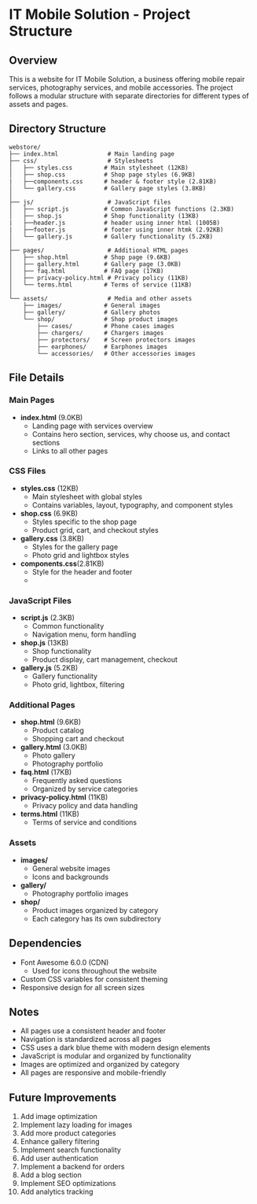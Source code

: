 # IT Mobile Solution - Project Structure

## Overview
This is a website for IT Mobile Solution, a business offering mobile repair services, photography services, and mobile accessories. The project follows a modular structure with separate directories for different types of assets and pages.

## Directory Structure

```
webstore/
├── index.html              # Main landing page
├── css/                    # Stylesheets
│   ├── styles.css         # Main stylesheet (12KB)
│   ├── shop.css           # Shop page styles (6.9KB)
|   ├──components.css      # header & footer style (2.81KB)
│   └── gallery.css        # Gallery page styles (3.8KB)
│
├── js/                     # JavaScript files
│   ├── script.js          # Common JavaScript functions (2.3KB)
│   ├── shop.js            # Shop functionality (13KB)
|   ├──header.js           # header using inner html (1005B)
|   ├──footer.js           # footer using inner htmk (2.92KB)
│   └── gallery.js         # Gallery functionality (5.2KB)
│
├── pages/                  # Additional HTML pages
│   ├── shop.html          # Shop page (9.6KB)
│   ├── gallery.html       # Gallery page (3.0KB)
│   ├── faq.html           # FAQ page (17KB)
│   ├── privacy-policy.html # Privacy policy (11KB)
│   └── terms.html         # Terms of service (11KB)
│
└── assets/                 # Media and other assets
    ├── images/            # General images
    ├── gallery/           # Gallery photos
    └── shop/              # Shop product images
        ├── cases/         # Phone cases images
        ├── chargers/      # Chargers images
        ├── protectors/    # Screen protectors images
        ├── earphones/     # Earphones images
        └── accessories/   # Other accessories images
```

## File Details

### Main Pages
- **index.html** (9.0KB)
  - Landing page with services overview
  - Contains hero section, services, why choose us, and contact sections
  - Links to all other pages

### CSS Files
- **styles.css** (12KB)
  - Main stylesheet with global styles
  - Contains variables, layout, typography, and component styles
- **shop.css** (6.9KB)
  - Styles specific to the shop page
  - Product grid, cart, and checkout styles
- **gallery.css** (3.8KB)
  - Styles for the gallery page
  - Photo grid and lightbox styles
- **components.css**(2.81KB)
  - Style for the header and footer
  - 

### JavaScript Files
- **script.js** (2.3KB)
  - Common functionality
  - Navigation menu, form handling
- **shop.js** (13KB)
  - Shop functionality
  - Product display, cart management, checkout
- **gallery.js** (5.2KB)
  - Gallery functionality
  - Photo grid, lightbox, filtering

### Additional Pages
- **shop.html** (9.6KB)
  - Product catalog
  - Shopping cart and checkout
- **gallery.html** (3.0KB)
  - Photo gallery
  - Photography portfolio
- **faq.html** (17KB)
  - Frequently asked questions
  - Organized by service categories
- **privacy-policy.html** (11KB)
  - Privacy policy and data handling
- **terms.html** (11KB)
  - Terms of service and conditions

### Assets
- **images/**
  - General website images
  - Icons and backgrounds
- **gallery/**
  - Photography portfolio images
- **shop/**
  - Product images organized by category
  - Each category has its own subdirectory

## Dependencies
- Font Awesome 6.0.0 (CDN)
  - Used for icons throughout the website
- Custom CSS variables for consistent theming
- Responsive design for all screen sizes

## Notes
- All pages use a consistent header and footer
- Navigation is standardized across all pages
- CSS uses a dark blue theme with modern design elements
- JavaScript is modular and organized by functionality
- Images are optimized and organized by category
- All pages are responsive and mobile-friendly

## Future Improvements
1. Add image optimization
2. Implement lazy loading for images
3. Add more product categories
4. Enhance gallery filtering
5. Implement search functionality
6. Add user authentication
7. Implement a backend for orders
8. Add a blog section
9. Implement SEO optimizations
10. Add analytics tracking 